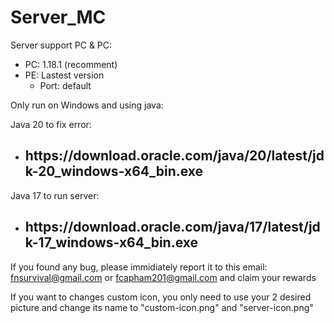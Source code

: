 # Server_MC

Server support PC & PC:
+ PC: 1.18.1 (recomment)
+ PE: Lastest version <br>
  + Port: default

Only run on Windows and using java: <br>

Java 20 to fix error:
+ <h2>https://download.oracle.com/java/20/latest/jdk-20_windows-x64_bin.exe</h2>
Java 17 to run server:
+ <h2>https://download.oracle.com/java/17/latest/jdk-17_windows-x64_bin.exe</h2>

If you found any bug, please immidiately report it to this email: fnsurvival@gmail.com or fcapham201@gmail.com and claim your rewards

If you want to changes custom icon, you only need to use your 2 desired picture and change its name to "custom-icon.png" and "server-icon.png"
